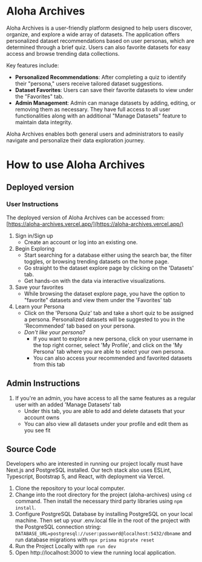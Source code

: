 # Aloha Archives
Aloha Archives is a user-friendly platform designed to help users discover, organize, and explore a wide array of datasets. The application offers personalized dataset recommendations based on user personas, which are determined through a brief quiz. Users can also favorite datasets for easy access and browse trending data collections.

Key features include:
- **Personalized Recommendations**: After completing a quiz to identify their "persona," users receive tailored dataset suggestions.
- **Dataset Favorites**: Users can save their favorite datasets to view under the "Favorites" tab.
- **Admin Management**: Admin can manage datasets by adding, editing, or removing them as necessary. They have full access to all user functionalities along with an additional "Manage Datasets" feature to maintain data integrity.

Aloha Archives enables both general users and administrators to easily navigate and personalize their data exploration journey.

# How to use Aloha Archives
## Deployed version
### User Instructions
The deployed version of Aloha Archives can be accessed from: [https://aloha-archives.vercel.app/](https://aloha-archives.vercel.app/)
1. Sign in/Sign up
    - Create an account or log into an existing one.
2. Begin Exploring
    - Start searching for a database either using the search bar, the filter toggles, or browsing trending datasets on the home page.
    - Go straight to the dataset explore page by clicking on the 'Datasets' tab.
    - Get hands-on with the data via interactive visualizations.
3. Save your favorites
    - While browsing the dataset explore page, you have the option to "favorite" datasets and view them under the 'Favorites' tab
4. Learn your Persona
    - Click on the 'Persona Quiz' tab and take a short quiz to be assigned a persona. Personalized datasets will be suggested to you in the 'Recommended' tab based on your persona.
    - *Don't like your persona?*
        - If you want to explore a new persona, click on your username in the top right corner, select 'My Profile', and click on the 'My Persona' tab where you are able to select your own persona.
        - You can also access your recommended and favorited datasets from this tab
## Admin Instructions
1. If you're an admin, you have access to all the same features as a regular user with an added 'Manage Datasets' tab
    - Under this tab, you are able to add and delete datasets that your account owns
    - You can also view all datasets under your profile and edit them as you see fit


## Source Code
Developers who are interested in running our project locally must have Next.js and PostgreSQL installed. Our tech stack also uses ESLint, Typescript, Bootstrap 5, and React, with deployment via Vercel.

1. Clone the repository to your local computer.
2. Change into the root directory for the project (aloha-archives) using `cd` command. Then install the necessary third party libraries using `npm install`.
3. Configure PostgreSQL Database by installing PostgreSQL on your local machine.
Then set up your .env.local file in the root of the project with the PostgreSQL connection string: `DATABASE_URL=postgresql://user:password@localhost:5432/dbname` and run database migrations with `npx prisma migrate reset`
4. Run the Project Locally with `npm run dev`
5. Open http://localhost:3000 to view the running local application.

